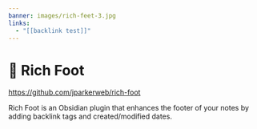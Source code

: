 ```yaml
---
banner: images/rich-feet-3.jpg
links:
  - "[[backlink test]]"
---
```


# 🦶 Rich Foot
https://github.com/jparkerweb/rich-foot

Rich Foot is an Obsidian plugin that enhances the footer of your notes by adding backlink tags and created/modified dates.
